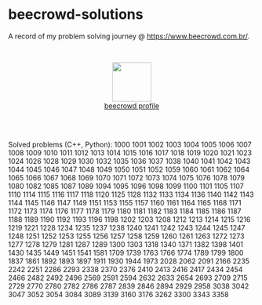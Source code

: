 # beecrowd-solutions
A record of my problem solving journey @ https://www.beecrowd.com.br/.

</br>
<p align="center">
    <img src="https://www.gravatar.com/avatar/826331d4859c83873d59d844348d1be5?s=125&d=robohash&r=g" width="80px"></br>
    <a href="https://www.beecrowd.com.br/judge/pt/profile/565803">beecrowd profile</a>
</p>

</br>
</br>

Solved problems (C++, Python):
1000 1001 1002 1003 1004 1005 1006 1007 1008 1009 1010 1011 1012 1013 1014 1015 1016 1017 1018 1019 1020 1021 1023 1024 1026 1028 1029 1030 1032 1035 1036 1037 1038 1040 1041 1042 1043 1044 1045 1046 1047 1048 1049 1050 1051 1052 1059 1060 1061 1062 1064 1065 1066 1067 1068 1069 1070 1071 1072 1073 1074 1075 1076 1078 1079 1080 1082 1085 1087 1089 1094 1095 1096 1098 1099 1100 1101 1105 1107 1110 1114 1115 1116 1117 1118 1120 1125 1128 1132 1133 1134 1136 1140 1142 1143 1144 1145 1146 1147 1149 1151 1153 1155 1157 1160 1161 1164 1165 1168 1171 1172 1173 1174 1176 1177 1178 1179 1180 1181 1182 1183 1184 1185 1186 1187 1188 1189 1190 1192 1193 1196 1198 1202 1203 1208 1212 1213 1214 1215 1216 1219 1221 1228 1234 1235 1237 1238 1240 1241 1242 1243 1244 1245 1247 1248 1251 1252 1253 1255 1256 1257 1258 1259 1260 1261 1263 1272 1273 1277 1278 1279 1281 1287 1289 1300 1303 1318 1340 1371 1382 1398 1401 1430 1435 1449 1451 1541 1581 1709 1739 1763 1766 1774 1789 1799 1800 1837 1861 1892 1893 1897 1911 1930 1944 1973 2028 2062 2091 2166 2235 2242 2251 2286 2293 2338 2370 2376 2410 2413 2416 2417 2434 2454 2466 2482 2492 2496 2569 2591 2594 2632 2633 2654 2693 2709 2715 2729 2770 2780 2782 2786 2787 2839 2846 2894 2929 2958 3038 3042 3047 3052 3054 3084 3089 3139 3160 3176 3262 3300 3343 3358
